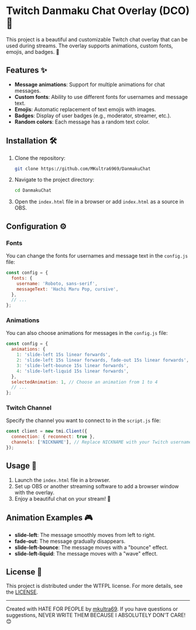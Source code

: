 # Twitch Danmaku Chat Overlay (DCO)🌟

This project is a beautiful and customizable Twitch chat overlay that can be used during streams. The overlay supports animations, custom fonts, emojis, and badges. 🎉

## Features ✨

- **Message animations**: Support for multiple animations for chat messages.
- **Custom fonts**: Ability to use different fonts for usernames and message text.
- **Emojis**: Automatic replacement of text emojis with images.
- **Badges**: Display of user badges (e.g., moderator, streamer, etc.).
- **Random colors**: Each message has a random text color.

## Installation 🛠️

1. Clone the repository:

   ```bash
   git clone https://github.com/MKultra6969/DanmakuChat
   ```

2. Navigate to the project directory:

   ```bash
   cd DanmakuChat
   ```

3. Open the `index.html` file in a browser or add `index.html` as a source in OBS.

## Configuration ⚙️

### Fonts

You can change the fonts for usernames and message text in the `config.js` file:

```javascript
const config = {
  fonts: {
    username: 'Roboto, sans-serif',
    messageText: 'Hachi Maru Pop, cursive',
  },
  // ...
};
```

### Animations

You can also choose animations for messages in the `config.js` file:

```javascript
const config = {
  animations: {
    1: 'slide-left 15s linear forwards',
    2: 'slide-left 15s linear forwards, fade-out 15s linear forwards',
    3: 'slide-left-bounce 15s linear forwards',
    4: 'slide-left-liquid 15s linear forwards',
  },
  selectedAnimation: 1, // Choose an animation from 1 to 4
  // ...
};
```

### Twitch Channel

Specify the channel you want to connect to in the `script.js` file:

```javascript
const client = new tmi.Client({
  connection: { reconnect: true },
  channels: ['NICKNAME'], // Replace NICKNAME with your Twitch username
});
```

## Usage 🚀

1. Launch the `index.html` file in a browser.
2. Set up OBS or another streaming software to add a browser window with the overlay.
3. Enjoy a beautiful chat on your stream! 🎥

## Animation Examples 🎮

- **slide-left**: The message smoothly moves from left to right.
- **fade-out**: The message gradually disappears.
- **slide-left-bounce**: The message moves with a "bounce" effect.
- **slide-left-liquid**: The message moves with a "wave" effect.

## License 📜

This project is distributed under the WTFPL license. For more details, see the [LICENSE](https://github.com/MKultra6969/DanmakuChat/blob/main/LICENSE.md).

---

Created with HATE FOR PEOPLE by [mkultra69](https://github.com/mkultra69). If you have questions or suggestions, NEVER WRITE THEM BECAUSE I ABSOLUTELY DON'T CARE! 😊

